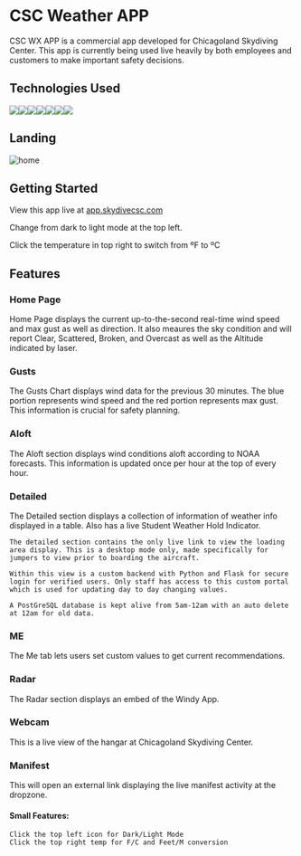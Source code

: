 # CSC Weather APP

CSC WX APP is a commercial app developed for Chicagoland Skydiving Center. This app is currently being used live heavily by both employees and customers to make important safety decisions.

## Technologies Used
![](https://img.shields.io/badge/JavaScript-323330?style=for-the-badge&logo=javascript&logoColor=F7DF1E)![](https://img.shields.io/badge/React-20232A?style=for-the-badge&logo=react&logoColor=61DAFB)![](https://img.shields.io/badge/Python-FFD43B?style=for-the-badge&logo=python&logoColor=blue)![](https://img.shields.io/badge/Flask-000000?style=for-the-badge&logo=flask&logoColor=white)![](https://img.shields.io/badge/PostgreSQL-316192?style=for-the-badge&logo=postgresql&logoColor=white)![](https://img.shields.io/badge/Socket.io-010101?&style=for-the-badge&logo=Socket.io&logoColor=white)![](https://img.shields.io/badge/GraphQl-E10098?style=for-the-badge&logo=graphql&logoColor=white)

## Landing

![home](https://ryanerickson.netlify.app/images/CSCwx.png)

## Getting Started

View this app live at [app.skydivecsc.com](app.skydivecsc.com)

Change from dark to light mode at the top left.

Click the temperature in top right to switch from ºF to ºC

## Features

### Home Page

Home Page displays the current up-to-the-second real-time wind speed and max gust as well as direction. It also meaures the sky condition and will report Clear, Scattered, Broken, and Overcast as well as the Altitude indicated by laser.

### Gusts

The Gusts Chart displays wind data for the previous 30 minutes. The blue portion represents wind speed and the red portion represents max gust. This information is crucial for safety planning.

### Aloft

The Aloft section displays wind conditions aloft according to NOAA forecasts. This information is updated once per hour at the top of every hour.

### Detailed

The Detailed section displays a collection of information of weather info displayed in a table. Also has a live Student Weather Hold Indicator.

    The detailed section contains the only live link to view the loading area display. This is a desktop mode only, made specifically for jumpers to view prior to boarding the aircraft.

    Within this view is a custom backend with Python and Flask for secure login for verified users. Only staff has access to this custom portal which is used for updating day to day changing values.

    A PostGreSQL database is kept alive from 5am-12am with an auto delete at 12am for old data.

### ME

The Me tab lets users set custom values to get current recommendations.

### Radar

The Radar section displays an embed of the Windy App.

### Webcam

This is a live view of the hangar at Chicagoland Skydiving Center.

### Manifest

This will open an external link displaying the live manifest activity at the dropzone.

#### Small Features:
    Click the top left icon for Dark/Light Mode
    Click the top right temp for F/C and Feet/M conversion
